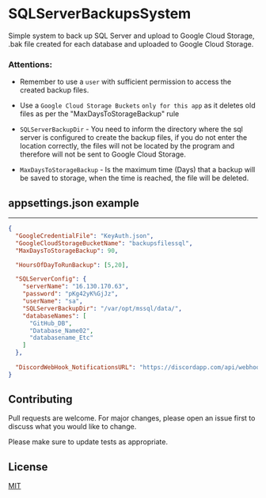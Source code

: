 # SQLServerBackupsSystem
Simple system to back up SQL Server and upload to Google Cloud Storage, .bak file created for each database and uploaded to Google Cloud Storage.


### Attentions:

* Remember to use a `user` with sufficient permission to access the created backup files.

* Use a `Google Cloud Storage Buckets` `only for this app` as it deletes old files as per the "MaxDaysToStorageBackup" rule

* `SQLServerBackupDir` - You need to inform the directory where the sql server is configured to create the backup files, if you do not enter the location correctly, the files will not be located by the program and therefore will not be sent to Google Cloud Storage.

* `MaxDaysToStorageBackup` - Is the maximum time (Days) that a backup will be saved to storage, when the time is reached, the file will be deleted.

## appsettings.json example
----

```json
{
  "GoogleCredentialFile": "KeyAuth.json",
  "GoogleCloudStorageBucketName": "backupsfilessql",
  "MaxDaysToStorageBackup": 90,

  "HoursOfDayToRunBackup": [5,20],

  "SQLServerConfig": {
    "serverName": "16.130.170.63",
    "password": "pKg42yK%GjJz",
    "userName": "sa",
    "SQLServerBackupDir": "/var/opt/mssql/data/",
    "databaseNames": [
      "GitHub_DB",
      "Database_Name02",
      "databasename_Etc"
    ]
  },
  
  "DiscordWebHook_NotificationsURL": "https://discordapp.com/api/webhooks/XXXXXXXXXX"
}
```


## Contributing
Pull requests are welcome. For major changes, please open an issue first to discuss what you would like to change.

Please make sure to update tests as appropriate.

## License
[MIT](https://choosealicense.com/licenses/mit/)

